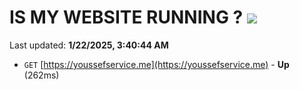# IS MY WEBSITE RUNNING ? [![](https://img.shields.io/static/v1?label=Sponsor&message=%E2%9D%A4&logo=GitHub&color=%23fe8e86)](https://github.com/sponsors/Youssef-Lehmam)

Last updated: **1/22/2025, 3:40:44 AM**

- `GET` [https://youssefservice.me](https://youssefservice.me) - **Up** (262ms)
